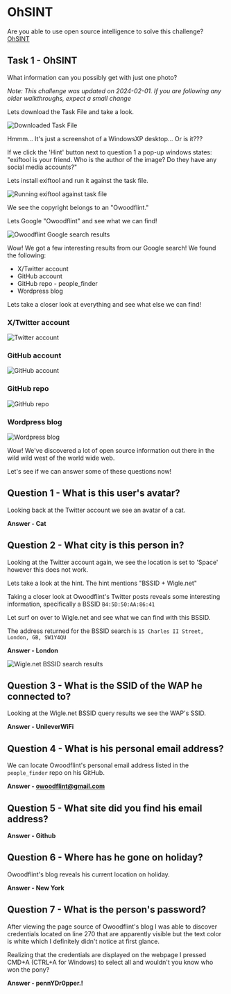 # OhSINT
Are you able to use open source intelligence to solve this challenge?
[OhSINT](https://tryhackme.com/r/room/ohsint)

## Task 1 - OhSINT
What information can you possibly get with just one photo?

*Note: This challenge was updated on 2024-02-01. If you are following any older walkthroughs, expect a small change*

Lets download the Task File and take a look.

![Downloaded Task File](https://github.com/kieferhax/tryhackme-projects/blob/main/OhSINT/assets/WindowsXP_1551719014755.jpg?raw=true)

Hmmm... It's just a screenshot of a WindowsXP desktop... Or is it???

If we click the 'Hint' button next to question 1 a pop-up windows states: "exiftool is your friend. Who is the author of the image? Do they have any social media accounts?"

Lets install exiftool and run it against the task file.

![Running exiftool against task file](https://github.com/kieferhax/tryhackme-projects/blob/main/OhSINT/assets/exiftool1.png?raw=true)

We see the copyright belongs to an "Owoodflint."

Lets Google "Owoodflint" and see what we can find!

![Owoodflint Google search results](https://github.com/kieferhax/tryhackme-projects/blob/main/OhSINT/assets/owoodflint-search.png?raw=true)

Wow! We got a few interesting results from our Google search! We found the following:
- X/Twitter account
- GitHub account
- GitHub repo - people_finder
- Wordpress blog

Lets take a closer look at everything and see what else we can find!

### X/Twitter account
![Twitter account](https://github.com/kieferhax/tryhackme-projects/blob/main/OhSINT/assets/twitter.png?raw=true)

### GitHub account
![GitHub account](https://github.com/kieferhax/tryhackme-projects/blob/main/OhSINT/assets/github-profile.png)

### GitHub repo
![GitHub repo](https://github.com/kieferhax/tryhackme-projects/blob/main/OhSINT/assets/github-repo.png)

### Wordpress blog
![Wordpress blog](https://github.com/kieferhax/tryhackme-projects/blob/main/OhSINT/assets/wordpress.png)

Wow! We've discovered a lot of open source information out there in the wild wild west of the world wide web.

Let's see if we can answer some of these questions now!

## Question 1 - What is this user's avatar?
Looking back at the Twitter account we see an avatar of a cat.

**Answer - Cat**

## Question 2 - What city is this person in?
Looking at the Twitter account again, we see the location is set to 'Space' however this does not work. 

Lets take a look at the hint.  The hint mentions "BSSID + Wigle.net"

Taking a closer look at Owoodflint's Twitter posts reveals some interesting information, specifically a BSSID `B4:5D:50:AA:86:41`

Let surf on over to Wigle.net and see what we can find with this BSSID.

The address returned for the BSSID search is `15 Charles II Street, London, GB, SW1Y4QU`

**Answer - London**

![Wigle.net BSSID search results](https://github.com/kieferhax/tryhackme-projects/blob/main/OhSINT/assets/wigle-dot-net.png?raw=true)

## Question 3 - What is the SSID of the WAP he connected to?
Looking at the Wigle.net BSSID query results we see the WAP's SSID.

**Answer - UnileverWiFi**

## Question 4 - What is his personal email address?
We can locate Owoodflint's personal email address listed in the `people_finder` repo on his GitHub.

**Answer - owoodflint@gmail.com**

## Question 5 - What site did you find his email address?
**Answer - Github**

## Question 6 - Where has he gone on holiday?
Owoodflint's blog reveals his current location on holiday.

**Answer - New York**

## Question 7 - What is the person's password?
After viewing the page source of Owoodflint's blog I was able to discover credentials located on line 270 that are apparently visible but the text color is white which I definitely didn't notice at first glance.

Realizing that the credentials are displayed on the webpage I pressed CMD+A (CTRL+A for Windows) to select all and wouldn't you know who won the pony?

**Answer - pennYDr0pper.!**